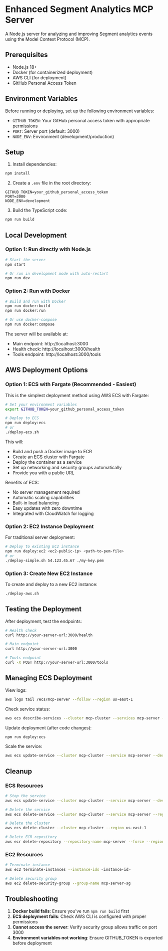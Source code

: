 # Enhanced Segment Analytics MCP Server

A Node.js server for analyzing and improving Segment analytics events using the Model Context Protocol (MCP).

## Prerequisites

- Node.js 18+
- Docker (for containerized deployment)
- AWS CLI (for deployment)
- GitHub Personal Access Token

## Environment Variables

Before running or deploying, set up the following environment variables:

- `GITHUB_TOKEN`: Your GitHub personal access token with appropriate permissions
- `PORT`: Server port (default: 3000)
- `NODE_ENV`: Environment (development/production)

## Setup

1. Install dependencies:

```bash
npm install
```

2. Create a `.env` file in the root directory:

```
GITHUB_TOKEN=your_github_personal_access_token
PORT=3000
NODE_ENV=development
```

3. Build the TypeScript code:

```bash
npm run build
```

## Local Development

### Option 1: Run directly with Node.js

```bash
# Start the server
npm start

# Or run in development mode with auto-restart
npm run dev
```

### Option 2: Run with Docker

```bash
# Build and run with Docker
npm run docker:build
npm run docker:run

# Or use docker-compose
npm run docker:compose
```

The server will be available at:

- Main endpoint: http://localhost:3000
- Health check: http://localhost:3000/health
- Tools endpoint: http://localhost:3000/tools

## AWS Deployment Options

### Option 1: ECS with Fargate (Recommended - Easiest)

This is the simplest deployment method using AWS ECS with Fargate:

```bash
# Set your environment variables
export GITHUB_TOKEN=your_github_personal_access_token

# Deploy to ECS
npm run deploy:ecs
# or
./deploy-ecs.sh
```

This will:

- Build and push a Docker image to ECR
- Create an ECS cluster with Fargate
- Deploy the container as a service
- Set up networking and security groups automatically
- Provide you with a public URL

Benefits of ECS:

- No server management required
- Automatic scaling capabilities
- Built-in load balancing
- Easy updates with zero downtime
- Integrated with CloudWatch for logging

### Option 2: EC2 Instance Deployment

For traditional server deployment:

```bash
# Deploy to existing EC2 instance
npm run deploy:ec2 <ec2-public-ip> <path-to-pem-file>
# or
./deploy-simple.sh 54.123.45.67 ./my-key.pem
```

### Option 3: Create New EC2 Instance

To create and deploy to a new EC2 instance:

```bash
./deploy-aws.sh
```

## Testing the Deployment

After deployment, test the endpoints:

```bash
# Health check
curl http://your-server-url:3000/health

# Main endpoint
curl http://your-server-url:3000

# Tools endpoint
curl -X POST http://your-server-url:3000/tools
```

## Managing ECS Deployment

View logs:

```bash
aws logs tail /ecs/mcp-server --follow --region us-east-1
```

Check service status:

```bash
aws ecs describe-services --cluster mcp-cluster --services mcp-server --region us-east-1
```

Update deployment (after code changes):

```bash
npm run deploy:ecs
```

Scale the service:

```bash
aws ecs update-service --cluster mcp-cluster --service mcp-server --desired-count 2 --region us-east-1
```

## Cleanup

### ECS Resources

```bash
# Stop the service
aws ecs update-service --cluster mcp-cluster --service mcp-server --desired-count 0 --region us-east-1

# Delete the service
aws ecs delete-service --cluster mcp-cluster --service mcp-server --region us-east-1

# Delete the cluster
aws ecs delete-cluster --cluster mcp-cluster --region us-east-1

# Delete ECR repository
aws ecr delete-repository --repository-name mcp-server --force --region us-east-1
```

### EC2 Resources

```bash
# Terminate instance
aws ec2 terminate-instances --instance-ids <instance-id>

# Delete security group
aws ec2 delete-security-group --group-name mcp-server-sg
```

## Troubleshooting

1. **Docker build fails**: Ensure you've run `npm run build` first
2. **ECS deployment fails**: Check AWS CLI is configured with proper permissions
3. **Cannot access the server**: Verify security group allows traffic on port 3000
4. **Environment variables not working**: Ensure GITHUB_TOKEN is exported before deployment
